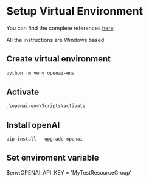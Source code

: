 # Setup Virtual Environment
You can find the complete references [here](https://platform.openai.com/docs/quickstart)

All the instructions are Windows based

## Create virtual environment

``` powershell
python -m venv openai-env
```

## Activate

``` powershell
.\openai-env\Scripts\activate
```

## Install openAI
``` powershell
pip install --upgrade openai
```

## Set enviroment variable
$env:OPENAI_API_KEY = 'MyTestResourceGroup'
